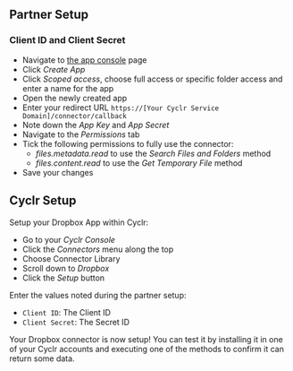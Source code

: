 
<section class="setup partner" markdown="1">

## Partner Setup

<div class="section-content" markdown="1">

### Client ID and Client Secret
- Navigate to [the app console](https://www.dropbox.com/developers/apps) page
- Click *Create App*
- Click *Scoped access*, choose full access or specific folder access and enter a name for the app
- Open the newly created app
- Enter your redirect URL `https://[Your Cyclr Service Domain]/connector/callback`
- Note down the *App Key* and *App Secret*
- Navigate to the *Permissions* tab
- Tick the following permissions to fully use the connector:
  - *files.metadata.read* to use the *Search Files and Folders* method
  - *files.content.read* to use the *Get Temporary File* method
- Save your changes

</div>

</section>

<section class="setup partner" markdown="1">

## Cyclr Setup

<div class="section-content" markdown="1">

Setup your Dropbox App within Cyclr:

- Go to your *Cyclr Console*
- Click the *Connectors* menu along the top
- Choose Connector Library
- Scroll down to *Dropbox*
- Click the *Setup* button

Enter the values noted during the partner setup:

- `Client ID`:  The Client ID
- `Client Secret`:  The Secret ID


Your Dropbox connector is now setup! You can test it by installing it in one of your Cyclr accounts and executing one of the methods to confirm it can return some data.

</div>

</section>
